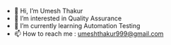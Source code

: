 - 👋 Hi, I’m Umesh Thakur
- 👀 I’m interested in Quality Assurance 
- 🌱 I’m currently learning Automation Testing
- 📫 How to reach me : umeshthakur999@gmail.com

<!---
umeshxthakur/umeshxthakur is a ✨ special ✨ repository because its `README.md` (this file) appears on your GitHub profile.
You can click the Preview link to take a look at your changes.
--->
